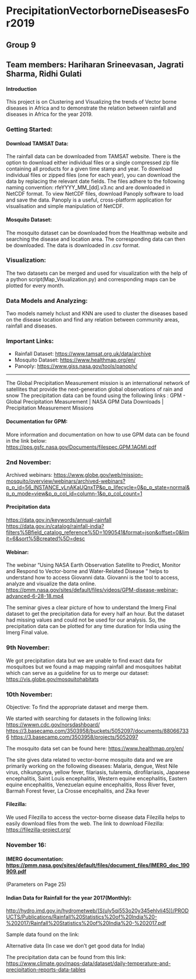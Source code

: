 # PrecipitationVectorborneDiseasesFor2019

## Group 9
## Team members: Hariharan Srineevasan, Jagrati Sharma, Ridhi Gulati

#### Introduction

This project is on Clustering and Visualizing the trends of Vector borne diseases in Africa and to demonstrate the relation between rainfall and diseases in Africa for the year 2019.


### Getting Started:

#### Download TAMSAT Data:

The rainfall data can be downloaded from TAMSAT website. There is the option to download either individual files or a single compressed zip file containing all products for a given time stamp and year. To download individual files or zipped files (one for each year), you can download the data by replacing the relevant date fields.
The files adhere to the following naming convention: rfeYYYY_MM_[dd].v3.nc and are downloaded in NetCDF format. 
To view NetCDF files, download Panoply software to load and save the data. Panoply is a useful, cross-platform application for visualisation and simple manipulation of NetCDF.

#### Mosquito Dataset:

The mosquito dataset can be downloaded from the Healthmap website and searching the disease and location area. The corresponding data can then be downloaded. The data is downloaded in .csv format.

### Visualization:

The two datasets can be merged and used for visualization with the help of a python script(Map_Visualization.py) and corresponding maps can be plotted for every month.

### Data Models and Analyzing:

Two models namely hclust and KNN are used to cluster the diseases based on the disease location and find any relation between community areas, rainfall and diseases.


### Important Links:

- Rainfall Dataset: https://www.tamsat.org.uk/data/archive
- Mosquito Dataset: https://www.healthmap.org/en/
- Panoply: https://www.giss.nasa.gov/tools/panoply/





















----------------------------------------------------------------------------------------------------------------------------
The Global Precipitation Measurement mission is an international network of satellites that provide the next-generation global observations of rain and snow
The precipitation data can be found using the following links :
GPM - Global Precipitation Measurement | NASA
GPM Data Downloads | Precipitation Measurement Missions

#### Documentation for GPM:
More information and documentation on how to use GPM data can be found in the link below:
https://pps.gsfc.nasa.gov/Documents/filespec.GPM.1AGMI.pdf


### 2nd November:

Archived webinars: https://www.globe.gov/web/mission-mosquito/overview/webinars/archived-webinars?p_p_id=56_INSTANCE_yLnAKaUQnxTP&p_p_lifecycle=0&p_p_state=normal&p_p_mode=view&p_p_col_id=column-1&p_p_col_count=1

#### Precipitation data 
https://data.gov.in/keywords/annual-rainfall
https://data.gov.in/catalog/rainfall-india?filters%5Bfield_catalog_reference%5D=1090541&format=json&offset=0&limit=6&sort%5Bcreated%5D=desc

#### Webinar: 
The webinar “Using NASA Earth Observation Satellite to Predict, Monitor and Respond to Vector-borne and Water-Related Disease ” helps to understand how to access Giovanni data.
Giovanni is the tool to access, analyze and visualize the data online.
https://pmm.nasa.gov/sites/default/files/videos/GPM-disease-webinar-advanced-6-28-18.mp4

The seminar gives a clear picture of how to understand the Imerg Final dataset to get the precipitation data for every half an hour. But the dataset had missing values and could not be used for our analysis.
So, the precipitation data can be plotted for any time duration for India using the Imerg Final value. 

### 9th November:
We got precipitation data but we are unable to find exact data for mosquitoes but we found a map mapping rainfall and mosquitoes habitat which can serve as a guideline for us to merge our dataset:
https://vis.globe.gov/mosquitohabitats

### 10th November:
Objective: To find the appropriate dataset and merge them.

We started with searching for datasets in the following links:
https://wwwn.cdc.gov/norsdashboard/
https://3.basecamp.com/3503958/buckets/5052097/documents/880667336
https://3.basecamp.com/3503958/projects/5052097


The mosquito data set can be found here:
https://www.healthmap.org/en/ 

The site gives data related to vector-borne mosquito data and we are primarily working on the following diseases:
Malaria, dengue, West Nile virus, chikungunya, yellow fever, filariasis, tularemia, dirofilariasis, Japanese encephalitis, Saint Louis encephalitis, Western equine encephalitis, Eastern equine encephalitis, Venezuelan equine encephalitis, Ross River fever, Barmah Forest fever, La Crosse encephalitis, and Zika fever

#### Filezilla: 
We used Filezilla to access the vector-borne disease data Filezilla helps to easily download files from the web. The link to download Filezilla: https://filezilla-project.org/

### November 16:

#### IMERG documentation: https://pmm.nasa.gov/sites/default/files/document_files/IMERG_doc_190909.pdf
(Parameters on Page 25)

#### Indian Data for Rainfall for the year 2017(Monthly):
http://hydro.imd.gov.in/hydrometweb/(S(uly5qi553o20y345ehlvli45))/PRODUCTS/Publications/Rainfall%20Statistics%20of%20India%20-%202017/Rainfall%20Statistics%20of%20India%20-%202017.pdf

Sample data found on the link:


Alternative data (In case we don’t get good data for India)

The precipitation data can be found from this link:
https://www.climate.gov/maps-data/dataset/daily-temperature-and-precipitation-reports-data-tables
